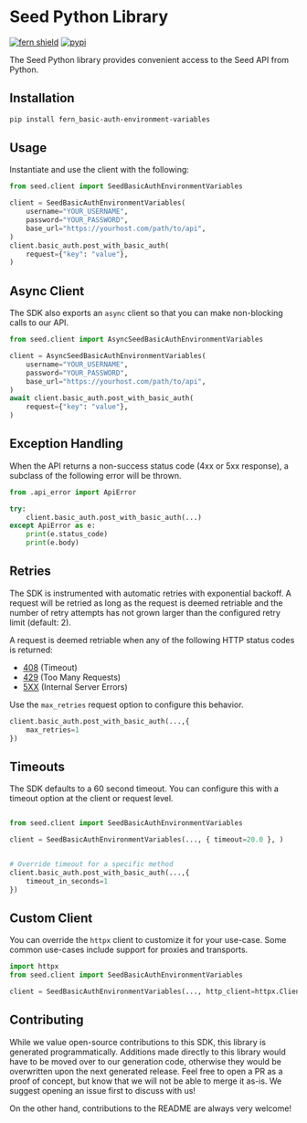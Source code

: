 # Seed Python Library

[![fern shield](https://img.shields.io/badge/%F0%9F%8C%BF-SDK%20generated%20by%20Fern-brightgreen)](https://github.com/fern-api/fern)
[![pypi](https://img.shields.io/pypi/v/fern_basic-auth-environment-variables)](https://pypi.python.org/pypi/fern_basic-auth-environment-variables)

The Seed Python library provides convenient access to the Seed API from Python.

## Installation

```sh
pip install fern_basic-auth-environment-variables
```

## Usage

Instantiate and use the client with the following:

```python
from seed.client import SeedBasicAuthEnvironmentVariables

client = SeedBasicAuthEnvironmentVariables(
    username="YOUR_USERNAME",
    password="YOUR_PASSWORD",
    base_url="https://yourhost.com/path/to/api",
)
client.basic_auth.post_with_basic_auth(
    request={"key": "value"},
)
```

## Async Client

The SDK also exports an `async` client so that you can make non-blocking calls to our API.

```python
from seed.client import AsyncSeedBasicAuthEnvironmentVariables

client = AsyncSeedBasicAuthEnvironmentVariables(
    username="YOUR_USERNAME",
    password="YOUR_PASSWORD",
    base_url="https://yourhost.com/path/to/api",
)
await client.basic_auth.post_with_basic_auth(
    request={"key": "value"},
)
```

## Exception Handling

When the API returns a non-success status code (4xx or 5xx response), a subclass of the following error
will be thrown.

```python
from .api_error import ApiError

try:
    client.basic_auth.post_with_basic_auth(...)
except ApiError as e:
    print(e.status_code)
    print(e.body)
```

## Retries

The SDK is instrumented with automatic retries with exponential backoff. A request will be retried as long
as the request is deemed retriable and the number of retry attempts has not grown larger than the configured
retry limit (default: 2).

A request is deemed retriable when any of the following HTTP status codes is returned:

- [408](https://developer.mozilla.org/en-US/docs/Web/HTTP/Status/408) (Timeout)
- [429](https://developer.mozilla.org/en-US/docs/Web/HTTP/Status/429) (Too Many Requests)
- [5XX](https://developer.mozilla.org/en-US/docs/Web/HTTP/Status/500) (Internal Server Errors)

Use the `max_retries` request option to configure this behavior.

```python
client.basic_auth.post_with_basic_auth(...,{
    max_retries=1
})
```

## Timeouts

The SDK defaults to a 60 second timeout. You can configure this with a timeout option at the client or request level.

```python

from seed.client import SeedBasicAuthEnvironmentVariables

client = SeedBasicAuthEnvironmentVariables(..., { timeout=20.0 }, )


# Override timeout for a specific method
client.basic_auth.post_with_basic_auth(...,{
    timeout_in_seconds=1
})
```

## Custom Client

You can override the `httpx` client to customize it for your use-case. Some common use-cases include support for proxies
and transports.
```python
import httpx
from seed.client import SeedBasicAuthEnvironmentVariables

client = SeedBasicAuthEnvironmentVariables(..., http_client=httpx.Client(proxies=http://my.test.proxy.example.com, transport=httpx.HTTPTransport(local_address="0.0.0.0"), ), )
```

## Contributing

While we value open-source contributions to this SDK, this library is generated programmatically.
Additions made directly to this library would have to be moved over to our generation code,
otherwise they would be overwritten upon the next generated release. Feel free to open a PR as
a proof of concept, but know that we will not be able to merge it as-is. We suggest opening
an issue first to discuss with us!

On the other hand, contributions to the README are always very welcome!
